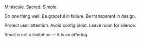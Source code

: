 
Miniscule. Sacred. Simple.

Do one thing well. Be graceful in failure. Be transparent in design.

Protect user attention. Avoid config bloat. Leave room for silence. 

Small is not a limitation — it is an offering.
